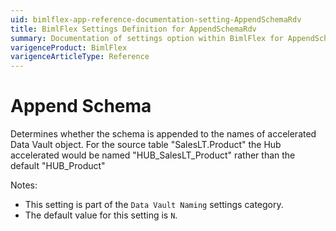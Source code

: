 ```yaml
---
uid: bimlflex-app-reference-documentation-setting-AppendSchemaRdv
title: BimlFlex Settings Definition for AppendSchemaRdv
summary: Documentation of settings option within BimlFlex for AppendSchemaRdv
varigenceProduct: BimlFlex
varigenceArticleType: Reference
---
```


# Append Schema

Determines whether the schema is appended to the names of accelerated Data Vault object. For the source table "SalesLT.Product" the Hub accelerated would be named "HUB_SalesLT_Product" rather than the default "HUB_Product"

Notes:
* This setting is part of the `Data Vault Naming` settings category.
* The default value for this setting is `N`.